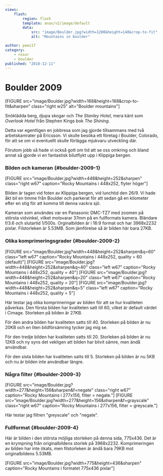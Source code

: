 ```yaml
---
views:
    flash:
        region: flash
        template: anax/v2/image/default
        data:
            src: "image/Boulder.jpg?width=1200&height=140&crop-to-fit"
            alt: "Mountains in boulder"

author: pees17
category:
    - resor
    - boulder
published: "2018-12-11"
---
```

Boulder 2009
==================================
[FIGURE src="image/Boulder.jpg?width=168&height=168&crop-to-fit&sharpen" class="right w25" alt="Boulder mountains"]

Snöklädda berg, djupa skogar och _The Stanley Hotel_, mera känt som _Overlook Hotel_ från Stephen Kings bok _The Shining_.

<!--more-->

Detta var egentligen en jobbresa som jag gjorde tillsammans med två arbetskamrater på Ericsson. Vi skulle besöka ett företag i Boulder, Colorado, för att se om vi eventuellt skulle förlägga mjukvaru utveckling där.

Förutom jobb så hade vi också gott om tid att se oss omkring och bland annat så gjorde vi en fantastisk bilutflykt upp i Klippiga bergen.


### Bilden och kameran {#boulder-2009-1}

[FIGURE src="image/Boulder.jpg?width=448&height=252&sharpen" class="right w67" caption="Rocky Mountains i 448x252, flyter höger"]

Bilden är tagen vid foten av Klippiga bergen, vid lunchtid den 26/9. Vi hade åkt bil en timme från Boulder och parkerat för att sedan gå en kilometer efter en stig för att komma till denna vackra sjö.

Kameran som användes var en Panasonic DMC-TZ7 med zoomen på största vidvinkel, vilket motsvarar 37mm på en fullformats kamera. Bländare f/3.6 och slutartid 1/500s. Orginalbilden är i 16:9 format och har 3968x2232 pixlar. Filstorleken är 5.53MB. Som jämförelse så är bilden här bara 27KB.

### Olika komprimeringsgrader {#boulder-2009-2}
[FIGURE src="image/Boulder.jpg?width=448&height=252&sharpen&q=60" class="left w67" caption="Rocky Mountains i 448x252, quality = 60 (default)"]
[FIGURE src="image/Boulder.jpg?width=448&height=252&sharpen&q=40" class="left w67" caption="Rocky Mountains i 448x252, quality = 40"]
[FIGURE src="image/Boulder.jpg?width=448&height=252&sharpen&q=20" class="left w67" caption="Rocky Mountains i 448x252, quality = 20"]
[FIGURE src="image/Boulder.jpg?width=448&height=252&sharpen&q=5" class="left w67" caption="Rocky Mountains i 448x252, quality = 5"]

Här testar jag olika komprimeringar av bilden för att se hur kvaliteten påverkas. Den första bilden har kvaliteten satt till 60, vilket är default värdet i Cimage. Storleken på bilden är 27KB.

För den andra bilden har kvaliteten satts till 40. Storleken på bilden är nu 20KB och en liten bildförsämring tycker jag mig se.

För den tredje bilden har kvaliteten satts till 20. Storleken på bilden är nu 12KB och ny syns det vekligen att bilden har blivit sämre, men ändå användbar.

För den sista bilden har kvaliteten satts till 5. Storleken på bilden är nu 5KB och nu är bilden inte användbar längre.

### Några filter {#boulder-2009-3}
[FIGURE src="image/Boulder.jpg?width=277&height=156&sharpen&f=negate" class="right w67" caption="Rocky Mountains i 277x156, filter = negate."]
[FIGURE src="image/Boulder.jpg?width=277&height=156&sharpen&f=grayscale" class="right w67" caption="Rocky Mountains i 277x156, filter = greyscale."]

Här testar jag filtren "greyscale" och "negate".

### Fullformat {#boulder-2009-4}

Här är bilden i den största möjliga storleken på denna sida, 775x436. Det är en krympning från originalbildens storlek på 3968x2232. Komprimeringen av bilden har inte ökats, men filstorleken är ändå bara 79KB mot originalbildens 5.53MB.

[FIGURE src="image/Boulder.jpg?width=775&height=436&sharpen" caption="Rocky Mountains i formatet 775x436 pixlar"]
